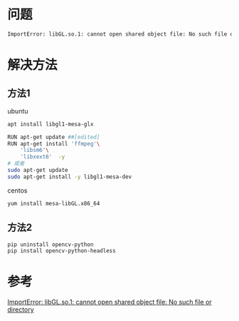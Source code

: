 
# 问题
```bash
ImportError: libGL.so.1: cannot open shared object file: No such file or directory
```

# 解决方法
## 方法1 
ubuntu
```bash
apt install libgl1-mesa-glx
```

```bash
RUN apt-get update ##[edited]
RUN apt-get install 'ffmpeg'\
    'libsm6'\ 
    'libxext6'  -y
# 或者
sudo apt-get update
sudo apt-get install -y libgl1-mesa-dev
```

centos
```bash
yum install mesa-libGL.x86_64
```

## 方法2
```bash
pip uninstall opencv-python
pip install opencv-python-headless
```




# 参考
[ImportError: libGL.so.1: cannot open shared object file: No such file or directory](https://stackoverflow.com/questions/55313610/importerror-libgl-so-1-cannot-open-shared-object-file-no-such-file-or-directo)